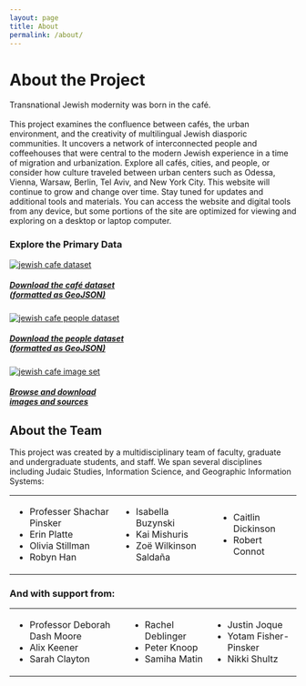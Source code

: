 ```yaml
---
layout: page
title: About
permalink: /about/
---
```

<div class='about-project'>
    <h1 class='section-title' id='about-project-title'>About the Project</h1>

  <div class='about-project-description'>
    <p>Transnational Jewish modernity was born in the café.
        <br><br>
        This project examines the confluence between cafés, the urban environment, and the creativity of multilingual Jewish diasporic communities. It uncovers a network of interconnected people and coffeehouses that were central to the modern Jewish experience in a time of migration and urbanization. Explore all cafés, cities, and people, or consider how culture traveled between urban centers such as Odessa, Vienna, Warsaw, Berlin, Tel Aviv, and New York City. This website will continue to grow and change over time. Stay tuned for updates and additional tools and materials. You can access the website and digital tools from any device, but some portions of the site are optimized for viewing and exploring on a desktop or laptop computer.
    </p>
  </div>
  <h3 class='section-title' id='about-project-title'>Explore the Primary Data</h3>
  <div class="explore-data-col-wrapper">
    <div class="explore-data-col">
      <a class="explore-data-page-link" href='http://ec2-52-11-202-148.us-west-2.compute.amazonaws.com/cafejson/' target="_blank">
      <img class="explore-data-element-image" src='{{site.baseurl}}/images/cafe-dataset.jpg' alt="jewish cafe dataset">
      <h5>Download the café dataset<br>(formatted as GeoJSON)</h5>
      </a>
    </div>
    <div class="explore-data-col">
      <a class="explore-data-page-link" href='http://ec2-52-11-202-148.us-west-2.compute.amazonaws.com/personjson/' target="_blank">
      <img class="explore-data-element-image" src='{{site.baseurl}}/images/oldcouple-cropped.jpg' alt="jewish cafe people dataset">
      <h5>Download the people dataset<br>(formatted as GeoJSON)</h5>
      </a>
    </div>
    <div class="explore-data-col">
      <a class="explore-data-page-link" href='http://ec2-52-11-202-148.us-west-2.compute.amazonaws.com/cafes' target="_blank">
      <img class="explore-data-element-image" src='{{site.baseurl}}/images/browse-and-download-cropped.jpg' alt="jewish cafe image set">
      <h5>Browse and download<br>images and sources</h5>
      </a>
    </div>
  </div>
</div>


<div class = 'about-team'>
  <div id='about-project-line'>
    <h2 class='section-title' id = 'about-team-title'>About the Team</h2>
    <div class = 'about-team-description'>
        <p>This project was created by a multidisciplinary team of faculty, graduate and undergraduate students, and staff. We span several disciplines including Judaic Studies, Information Science, and Geographic Information Systems:</p>
    </div>
    <div class='team-members-section'>
      <table>
        <tr>
          <td>
            <ul>
                <li>Professer Shachar Pinsker</li>
                <li>Erin Platte</li>                
                <li>Olivia Stillman</li>
                <li>Robyn Han</li>
            </ul> 
          </td>
          <td>               
            <ul>                
                <li>Isabella Buzynski</li>
                <li>Kai Mishuris</li>
                <li>Zoë Wilkinson Saldaña</li>
            </ul>
          </td>
          <td>
            <ul>
                <li>Caitlin Dickinson</li>
                <li>Robert Connot</li>
            </ul>
          </td>
        </tr>
      </table>
    </div>
    <h3 class = 'team-members-support'>And with support from:</h3>
    <div class='team-members-section'>
      <table>
        <tr>
          <td>
            <ul class = 'team-members-list'>
                <li>Professor Deborah Dash Moore</li>
                <li>Alix Keener</li>
                <li>Sarah Clayton</li>
            </ul>
          </td>
          <td>
            <ul class = 'team-members-list'>
                <li>Rachel Deblinger</li>
                <li>Peter Knoop</li>
                <li>Samiha Matin</li>
            </ul>
          </td>
          <td>
            <ul class = 'team-members-list'>
                <li>Justin Joque</li>
                <li>Yotam Fisher-Pinsker</li>
                <li>Nikki Shultz</li>
            </ul>
          </td>
        </tr>
      </table>
    </div>
  </div>
</div>
